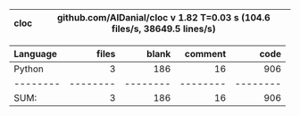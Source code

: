 cloc|github.com/AlDanial/cloc v 1.82  T=0.03 s (104.6 files/s, 38649.5 lines/s)
--- | ---

Language|files|blank|comment|code
:-------|-------:|-------:|-------:|-------:
Python|3|186|16|906
--------|--------|--------|--------|--------
SUM:|3|186|16|906
